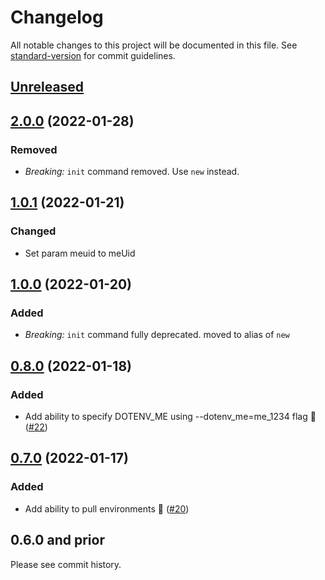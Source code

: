 # Changelog

All notable changes to this project will be documented in this file. See [standard-version](https://github.com/conventional-changelog/standard-version) for commit guidelines.

## [Unreleased](https://github.com/dotenv-org/cli/compare/v2.0.0...master)

## [2.0.0](https://github.com/dotenv-org/cli/compare/v1.0.1...v2.0.0) (2022-01-28)

### Removed

- _Breaking:_ `init` command removed. Use `new` instead.


## [1.0.1](https://github.com/dotenv-org/cli/compare/v1.0.0...v1.0.1) (2022-01-21)

### Changed

- Set param meuid to meUid

## [1.0.0](https://github.com/dotenv-org/cli/compare/v0.8.0...v1.0.0) (2022-01-20)

### Added

- _Breaking:_ `init` command fully deprecated. moved to alias of `new`

## [0.8.0](https://github.com/dotenv-org/cli/compare/v0.7.0...v0.8.0) (2022-01-18)

### Added

- Add ability to specify DOTENV_ME using --dotenv_me=me_1234 flag 🎉 ([#22](https://github.com/dotenv-org/cli/pull/22))

## [0.7.0](https://github.com/dotenv-org/cli/compare/v0.6.0...v0.7.0) (2022-01-17)

### Added

- Add ability to pull environments 🎉 ([#20](https://github.com/dotenv-org/cli/pull/20))

## 0.6.0 and prior

Please see commit history.
